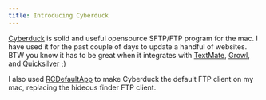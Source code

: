```yaml
--- 
title: Introducing Cyberduck
---
```

[Cyberduck](http://cyberduck.ch/) is solid and useful opensource SFTP/FTP program for the mac.  I have used it for the past couple of days to update a handful of websites.  BTW you know it has to be great when it integrates with [TextMate](http://macromates.com/), [Growl](http://growl.info/), and [Quicksilver](http://quicksilver.blacktree.com/) ;)

I also used [RCDefaultApp](http://www.rubicode.com/Software/RCDefaultApp) to make Cyberduck the default FTP client on my mac, replacing the hideous finder FTP client.
